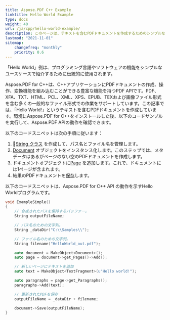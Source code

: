 ```yaml
---
title: Aspose.PDF С++ Example
linktitle: Hello World Example
type: docs
weight: 40
url: /ja/cpp/hello-world-example/
description: このページは、テキストを含むPDFドキュメントを作成するためのシンプルなプログラミングの使用方法を示しています - Hello World.
lastmod: "2021-11-01"
sitemap:
    changefreq: "monthly"
    priority: 0.6
---
```


「Hello World」例は、プログラミング言語やソフトウェアの機能をシンプルなユースケースで紹介するために伝統的に使用されます。

Aspose.PDF for C++は、C++アプリケーションにPDFドキュメントの作成、操作、変換機能を組み込むことができる豊富な機能を持つPDF APIです。PDF、XFA、TXT、HTML、PCL、XML、XPS、EPUB、TEXおよび画像ファイル形式を含む多くの一般的なファイル形式での作業をサポートしています。この記事では、「Hello World!」というテキストを含むPDFドキュメントを作成しています。環境にAspose.PDF for C++をインストールした後、以下のコードサンプルを実行して、Aspose.PDF APIの動作を確認できます。

以下のコードスニペットは次の手順に従います：

1. [String クラス](https://reference.aspose.com/pdf/cpp/class/system.string) を作成して、パス名とファイル名を管理します。
1. [Document](https://reference.aspose.com/pdf/cpp/class/aspose.pdf.document) オブジェクトをインスタンス化します。このステップでは、メタデータはあるがページのない空のPDFドキュメントを作成します。
1. ドキュメントオブジェクトに[Page](https://reference.aspose.com/pdf/cpp/class/aspose.pdf.page) を追加します。これで、ドキュメントには1ページが含まれます。
1. 結果のPDFドキュメントを[保存](https://reference.aspose.com/pdf/cpp/class/aspose.pdf.document/#ac082fe8e67b25685fc51d33e804269fa)します。

以下のコードスニペットは、Aspose.PDF for C++ API の動作を示すHello Worldプログラムです。

```cpp
void ExampleSimple()
{
    // 合成されたパスを保持するバッファー。
    String outputFileName;

    // パス名のための文字列。
    String _dataDir("C:\\Samples\\");

    // ファイル名のための文字列。
    String filename("HelloWorld_out.pdf");

    auto document = MakeObject<Document>();
    auto page = document->get_Pages()->Add();

    // 新しいページにテキストを追加
    auto text = MakeObject<TextFragment>(u"Hello world!");

    auto paragraphs = page->get_Paragraphs();
    paragraphs->Add(text);

    // 更新されたPDFを保存
    outputFileName = _dataDir + filename;

    document->Save(outputFileName);
}
```